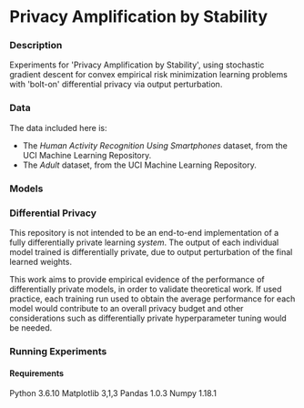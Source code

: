 # Privacy Amplification by Stability

### Description

 Experiments for 'Privacy Amplification by Stability', using  stochastic gradient descent for convex empirical risk minimization learning problems with 'bolt-on' differential privacy via output perturbation.


 ### Data
The data included here is:
- The *Human Activity Recognition Using Smartphones* dataset, from the UCI Machine Learning Repository.
- The *Adult* dataset, from the UCI Machine Learning Repository.


 ### Models

 ### Differential Privacy
This repository is not intended to be an end-to-end implementation of a fully differentially private learning _system_. The output of each individual model trained is differentially private, due to output perturbation of the final learned weights.

This work aims to provide empirical evidence of the performance of differentially private models, in order to validate theoretical work. If used practice, each training run used to obtain the average performance for each model would contribute to an overall privacy budget and other considerations such as differentially private hyperparameter tuning would be needed.


 ### Running Experiments

 #### Requirements
 Python 3.6.10
 Matplotlib 3,1,3
 Pandas 1.0.3
 Numpy 1.18.1
